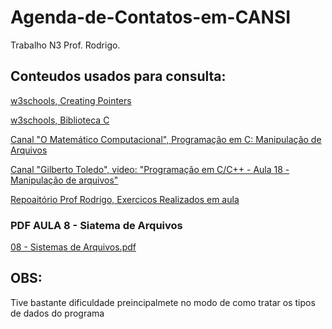 # Agenda-de-Contatos-em-CANSI
Trabalho N3 Prof. Rodrigo.


## Conteudos usados para consulta:

<a href="https://www.w3schools.com/c/c_pointers.php">w3schools, Creating Pointers</a>


<a href="https://www.w3schools.com/c/index.php">w3schools, Biblioteca C</a>


<a href="https://www.youtube.com/watch?v=PkFSpFQ5l-g">Canal "O Matemático Computacional", Programação em C: Manipulação de Arquivos</a>


<a href="https://www.youtube.com/watch?v=6h2ja9MzBkc">Canal "Gilberto Toledo", video: "Programação em C/C++ - Aula 18 - Manipulação de arquivos"</a>


<a href="https://github.com/gregori/exercicios_c_arquivos">Repoaitório Prof Rodrigo, Exercicos Realizados em aula</a>

### PDF AULA 8 - Siatema de Arquivos


[08 - Sistemas de Arquivos.pdf](https://github.com/user-attachments/files/15945930/08.-.Sistemas.de.Arquivos.pdf)


## OBS:

Tive bastante dificuldade preincipalmete no modo de como tratar os tipos de dados do programa
